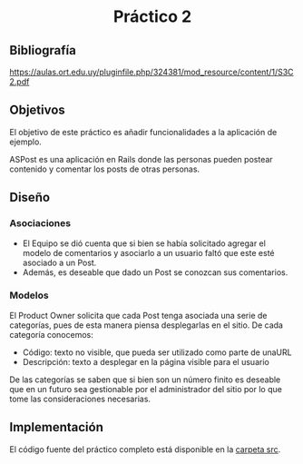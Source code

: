 <h1 align="center">Práctico 2</h1>

## Bibliografía

https://aulas.ort.edu.uy/pluginfile.php/324381/mod_resource/content/1/S3C2.pdf

## Objetivos

El objetivo de este práctico es añadir funcionalidades a la aplicación de ejemplo.

ASPost es una aplicación en Rails donde las personas pueden postear contenido y comentar los posts de otras personas.

## Diseño

### Asociaciones

* El ​Equipo​ se dió cuenta que si bien se había solicitado agregar el modelo de comentarios y asociarlo a un usuario faltó que este esté asociado a un ​Post.
* Además, es deseable que dado un ​Post​ se conozcan sus comentarios. 

### Modelos

El ​Product Owner​ solicita que cada ​Post​ tenga asociada una serie de categorías, pues de esta manera piensa desplegarlas en el sitio. De cada categoría conocemos:

* Código​: texto no visible, que pueda ser utilizado como parte de una ​URL
* Descripción​: texto a desplegar en la página visible para el usuario

De las categorías se saben que si bien son un número finito es deseable que en un futuro sea gestionable por el administrador del sitio por lo que tome las consideraciones necesarias.

## Implementación

El código fuente del práctico completo está disponible en la [carpeta src](src/).
